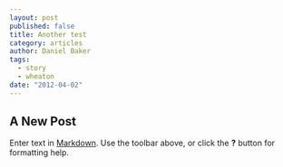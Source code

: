 ```yaml
---
layout: post
published: false
title: Another test
category: articles
author: Daniel Baker
tags: 
  - story
  - wheaton
date: "2012-04-02"
---
```


## A New Post

Enter text in [Markdown](http://daringfireball.net/projects/markdown/). Use the toolbar above, or click the **?** button for formatting help.